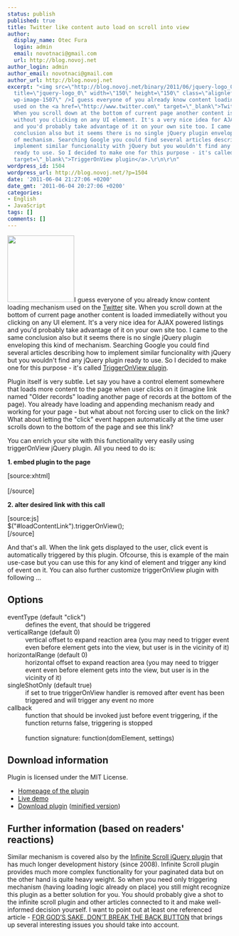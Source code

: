 ```yaml
---
status: publish
published: true
title: Twitter like content auto load on scroll into view
author:
  display_name: Otec Fura
  login: admin
  email: novotnaci@gmail.com
  url: http://blog.novoj.net
author_login: admin
author_email: novotnaci@gmail.com
author_url: http://blog.novoj.net
excerpt: "<img src=\"http://blog.novoj.net/binary/2011/06/jquery-logo_0.png\" alt=\"\"
  title=\"jquery-logo_0\" width=\"150\" height=\"150\" class=\"alignleft size-full
  wp-image-1507\" />I guess everyone of you already know content loading mechanism
  used on the <a href=\"http://www.twitter.com\" target=\"_blank\">Twitter</a> site.
  When you scroll down at the bottom of current page another content is loaded immediatelly
  without you clicking on any UI element. It's a very nice idea for AJAX powered listings
  and you'd probably take advantage of it on your own site too. I came to the same
  conclusion also but it seems there is no single jQuery plugin enveloping this kind
  of mechanism. Searching Google you could find several articles describing how to
  implement similar funcionality with jQuery but you wouldn't find any jQuery plugin
  ready to use. So I decided to make one for this purpose - it's called <a href=\"http://jquery.novoj.net/triggerOnView\"
  target=\"_blank\">TriggerOnView plugin</a>.\r\n\r\n"
wordpress_id: 1504
wordpress_url: http://blog.novoj.net/?p=1504
date: '2011-06-04 21:27:06 +0200'
date_gmt: '2011-06-04 20:27:06 +0200'
categories:
- English
- JavaScript
tags: []
comments: []
---
```

<p><img src="http://blog.novoj.net/binary/2011/06/jquery-logo_0.png" alt="" title="jquery-logo_0" width="150" height="150" class="alignleft size-full wp-image-1507" />I guess everyone of you already know content loading mechanism used on the <a href="http://www.twitter.com" target="_blank">Twitter</a> site. When you scroll down at the bottom of current page another content is loaded immediatelly without you clicking on any UI element. It's a very nice idea for AJAX powered listings and you'd probably take advantage of it on your own site too. I came to the same conclusion also but it seems there is no single jQuery plugin enveloping this kind of mechanism. Searching Google you could find several articles describing how to implement similar funcionality with jQuery but you wouldn't find any jQuery plugin ready to use. So I decided to make one for this purpose - it's called <a href="http://jquery.novoj.net/triggerOnView" target="_blank">TriggerOnView plugin</a>.</p>
<p><a id="more"></a><a id="more-1504"></a></p>
<p>Plugin itself is very subtle. Let say you have a control element somewhere that loads more content to the page when user clicks on it (imagine link named "Older records" loading another page of records at the bottom of the page). You already have loading and appending mechanism ready and working for your page - but what about not forcing user to click on the link? What about letting the "click" event happen automatically at the time user scrolls down to the bottom of the page and see this link?</p>
<p>You can enrich your site with this functionality very easily using triggerOnView jQuery plugin. All you need to do is:</p>
<p><strong>1. embed plugin to the page</strong></p>
<p>[source:xhtml]<br />
<script type="text/javascript" src="https://github.com/novoj/jQuery-triggerOnView-plugin/raw/master/src/jquery.triggeronview.js"></script><br />
[/source]</p>
<p><strong>2. alter desired link with this call</strong></p>
<p>[source:js]<br />
$("#loadContentLink").triggerOnView();<br />
[/source]</p>
<p>And that's all. When the link gets displayed to the user, click event is automatically triggered by this plugin. Ofcourse, this is example of the main use-case but you can use this for any kind of element and trigger any kind of event on it. You can also further customize triggerOnView plugin with following ...</p>
<h2>Options</h2>
<dl>
<dt>eventType (default "click")</dt>
<dd>defines the event, that should be triggered</dd>
<dt>verticalRange (default 0)</dt>
<dd>vertical offset to expand reaction area (you may need to trigger event even before element gets into the view, but user is in the vicinity of it)</dd>
<dt>horizontalRange (default 0)</dt>
<dd>horizontal offset to expand reaction area (you may need to trigger event even before element gets into the view, but user is in the vicinity of it)</dd>
<dt>singleShotOnly (default true)</dt>
<dd>if set to true triggerOnView handler is removed after event has been triggered and will trigger any event no more</dd>
<dt>callback</dt>
<dd>function that should be invoked just before event triggering, if the function returns false, triggering is stopped<br><br />
           function signature: function(domElement, settings)
   </dd>
</dl>
<h2>Download information</h2>
<p>Plugin is licensed under the MIT License.</p>
<ul>
<li><a href="http://novoj.net/jquery/triggerOnView/index.html" target="_blank">Homepage of the plugin</a></li>
<li><a href="http://novoj.net/jquery/triggerOnView/demo/demo.html" target="_blank">Live demo</a></li>
<li><a href="https://github.com/novoj/jQuery-triggerOnView-plugin/raw/master/src/jquery.triggeronview.js">Download plugin</a> (<a href="https://github.com/novoj/jQuery-triggerOnView-plugin/raw/master/src/jquery.triggeronview.min.js">minified version</a>)</li>
</ul>
<h2>Further information (based on readers' reactions)</h2>
<p>Similar mechanism is covered also by the <a href="http://www.infinite-scroll.com/" target="_blank">Infinite Scroll jQuery plugin</a> that has much longer development history (since 2008). Infinite Scroll plugin provides much more complex functionality for your paginated data but on the other hand is quite heavy weight. So when you need only triggering mechanism (having loading logic already on place) you still might recognize this plugin as a better solution for you. You should probably give a shot to the infinite scroll plugin and other articles connected to it and make well-informed decision yourself. I want to point out at least one referenced article - <a href="http://tumbledry.org/2011/05/12/screw_hashbangs_building" target="_blank">FOR GOD’S SAKE, DON’T BREAK THE BACK BUTTON</a> that brings up several interesting issues you should take into account.</p>
